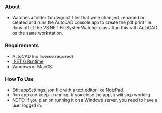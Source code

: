 ### About

* Watches a folder for dwg/dxf files that were changed, renamed or created and runs the AutoCAD console app to create the pdf print file. Runs off of the VS.NET FileSystemWatcher class. Run this with AutoCAD on the same workstation.

### Requirements

* AutoCAD (no license required)
* [.NET 6 Runtime](https://dotnet.microsoft.com/en-us/download/dotnet/6.0)
* Windows or MacOS

### How To Use

* Edit appSettings.json file with a text editor like NotePad.
* Run app and keep it running. If you close the app, it will stop working.
* NOTE: If you plan on running it on a Windows server, you need to have a user logged in.